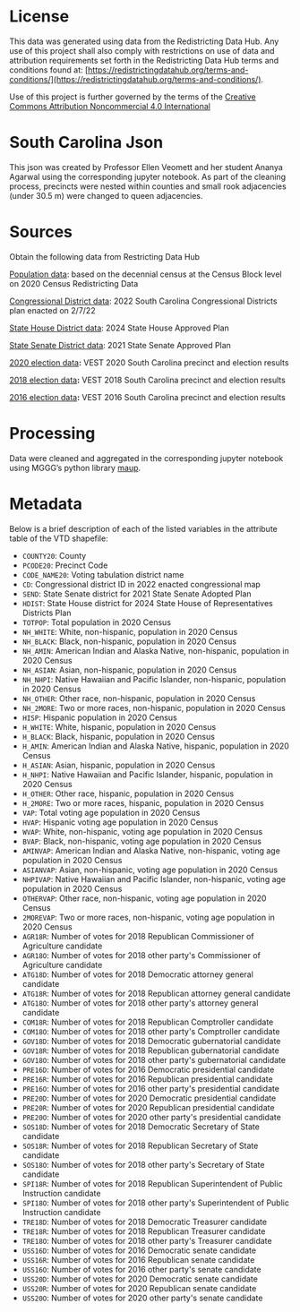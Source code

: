 # License
This data was generated using data from the Redistricting Data Hub.  Any use of this project shall also comply with restrictions on use of data and attribution requirements set forth in the Redistricting Data Hub terms and conditions found at: [https://redistrictingdatahub.org/terms-and-conditions/](https://redistrictingdatahub.org/terms-and-conditions/).

Use of this project is further governed by the terms of the [Creative Commons Attribution Noncommercial 4.0 International](https://creativecommons.org/licenses/by-nc/4.0/legalcode.en)

# South Carolina Json

This json was created by Professor Ellen Veomett and her student Ananya Agarwal using the corresponding jupyter notebook. As part of the cleaning process, precincts were nested within counties and small rook adjacencies (under 30.5 m) were changed to queen adjacencies.

# **Sources**

Obtain the following data from Restricting Data Hub

[Population data](https://redistrictingdatahub.org/dataset/south-carolina-block-pl-94171-2020-by-table/): based on the decennial census at the Census Block level on 2020 Census Redistricting Data

[Congressional District data](https://redistrictingdatahub.org/dataset/2022-south-carolina-congressional-districts-approved-plan/): 2022 South Carolina Congressional Districts plan enacted on 2/7/22

[State House District data](https://redistrictingdatahub.org/dataset/2024-south-carolina-house-of-representatives-districts-approved-plan/): 2024 State House Approved Plan

[State Senate District data](https://redistrictingdatahub.org/dataset/2021-south-carolina-state-senate-approved-plan/): 2021 State Senate Approved Plan

[2020 election data](https://redistrictingdatahub.org/dataset/vest-2020-south-carolina-precinct-and-election-results/)**:**  VEST 2020 South Carolina precinct and election results

[2018 election data](https://redistrictingdatahub.org/dataset/vest-2018-south-carolina-precinct-and-election-results/)**:**  VEST 2018 South Carolina precinct and election results

[2016 election data](https://redistrictingdatahub.org/dataset/vest-2016-south-carolina-precinct-and-election-results/ )**:**  VEST 2016 South Carolina precinct and election results

# **Processing**

Data were cleaned and aggregated in the corresponding jupyter notebook using MGGG’s python library [maup](https://github.com/mggg/maup). 

# **Metadata**

Below is a brief description of each of the listed variables in the attribute table of the VTD shapefile:

- `COUNTY20`: County
- `PCODE20`: Precinct Code
- `CODE_NAME20`: Voting tabulation district name
- `CD`: Congressional district ID in 2022 enacted congressional map
- `SEND`: State Senate district for 2021 State Senate Adopted Plan
- `HDIST`: State House district for 2024 State House of Representatives Districts Plan
- `TOTPOP`: Total population in 2020 Census
- `NH_WHITE`: White, non-hispanic, population in 2020 Census
- `NH_BLACK`: Black, non-hispanic, population in 2020 Census
- `NH_AMIN`: American Indian and Alaska Native, non-hispanic, population in 2020 Census
- `NH_ASIAN`: Asian, non-hispanic, population in 2020 Census
- `NH_NHPI`: Native Hawaiian and Pacific Islander, non-hispanic, population in 2020 Census
- `NH_OTHER`: Other race, non-hispanic, population in 2020 Census
- `NH_2MORE`: Two or more races, non-hispanic, population in 2020 Census
- `HISP`: Hispanic population in 2020 Census
- `H_WHITE`: White, hispanic, population in 2020 Census
- `H_BLACK`: Black, hispanic, population in 2020 Census
- `H_AMIN`: American Indian and Alaska Native, hispanic, population in 2020 Census
- `H_ASIAN`: Asian, hispanic, population in 2020 Census
- `H_NHPI`: Native Hawaiian and Pacific Islander, hispanic, population in 2020 Census
- `H_OTHER`: Other race, hispanic, population in 2020 Census
- `H_2MORE`: Two or more races, hispanic, population in 2020 Census
- `VAP`: Total voting age population in 2020 Census
- `HVAP`: Hispanic voting age population in 2020 Census
- `WVAP`: White, non-hispanic, voting age population in 2020 Census
- `BVAP`: Black, non-hispanic, voting age population in 2020 Census
- `AMINVAP`: American Indian and Alaska Native, non-hispanic, voting age population in 2020 Census
- `ASIANVAP`: Asian, non-hispanic, voting age population in 2020 Census
- `NHPIVAP`: Native Hawaiian and Pacific Islander, non-hispanic, voting age population in 2020 Census
- `OTHERVAP`: Other race, non-hispanic, voting age population in 2020 Census
- `2MOREVAP`: Two or more races, non-hispanic, voting age population in 2020 Census
- `AGR18R`: Number of votes for 2018 Republican Commissioner of Agriculture candidate
- `AGR18O`: Number of votes for 2018 other party's Commissioner of Agriculture candidate
- `ATG18D`: Number of votes for 2018 Democratic attorney general candidate
- `ATG18R`: Number of votes for 2018 Republican attorney general candidate
- `ATG18O`: Number of votes for 2018 other party's attorney general candidate
- `COM18R`: Number of votes for 2018 Republican Comptroller candidate
- `COM18O`: Number of votes for 2018 other party's Comptroller candidate
- `GOV18D`: Number of votes for 2018 Democratic gubernatorial candidate
- `GOV18R`: Number of votes for 2018 Republican gubernatorial candidate
- `GOV18O`: Number of votes for 2018 other party's gubernatorial candidate
- `PRE16D`: Number of votes for 2016 Democratic presidential candidate
- `PRE16R`: Number of votes for 2016 Republican presidential candidate
- `PRE16O`: Number of votes for 2016 other party's presidential candidate
- `PRE20D`: Number of votes for 2020 Democratic presidential candidate
- `PRE20R`: Number of votes for 2020 Republican presidential candidate
- `PRE20O`: Number of votes for 2020 other party's presidential candidate
- `SOS18D`: Number of votes for 2018 Democratic Secretary of State candidate
- `SOS18R`: Number of votes for 2018 Republican Secretary of State candidate
- `SOS18O`: Number of votes for 2018 other party's Secretary of State candidate
- `SPI18R`: Number of votes for 2018 Republican Superintendent of Public Instruction candidate
- `SPI18O`: Number of votes for 2018 other party's Superintendent of Public Instruction candidate
- `TRE18D`: Number of votes for 2018 Democratic Treasurer candidate
- `TRE18R`: Number of votes for 2018 Republican Treasurer candidate
- `TRE18O`: Number of votes for 2018 other party's Treasurer candidate
- `USS16D`: Number of votes for 2016 Democratic senate candidate
- `USS16R`: Number of votes for 2016 Republican senate candidate
- `USS16O`: Number of votes for 2016 other party's senate candidate
- `USS20D`: Number of votes for 2020 Democratic senate candidate
- `USS20R`: Number of votes for 2020 Republican senate candidate
- `USS20O`: Number of votes for 2020 other party's senate candidate
